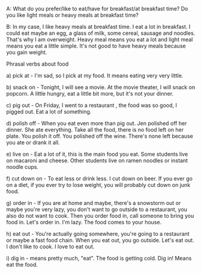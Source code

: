 A: What do you prefer/like to eat/have for breakfast/at breakfast time? Do you like light meals or heavy meals at breakfast time?

B: In my case, I like heavy meals at breakfast time. I eat a lot in breakfast. I could eat maybe an egg, a glass of milk, some cereal, sausage and noodles. That's why I am overweight. Heavy meal means you eat a lot and light meal means you eat a little simple. It's not good to have heavy meals because you gain weight.

Phrasal verbs about food

a) pick at - I'm sad, so I pick at my food. It means eating very very little. 

b) snack on - Tonight, I will see a movie. At the movie theater, I will snack on popcorn. A little hungry, eat a little bit more, but it's not your dinner.  

c) pig out - On Friday, I went to a restaurant , the food was so good, I pigged out. Eat a lot of something.

d) polish off - When you eat even more than pig out. Jen polished off her dinner. She ate everything. Take all the food, there is no food left on her plate. You polish it off. You polished off the wine. There's none left because you ate or drank it all.

e) live on - Eat a lot of it, this is the main food you eat. Some students live on macaroni and cheese. Other students live on ramen noodles or instant noodle cups.

f) cut down on - To eat less or drink less. I cut down on beer. If you ever go on a diet, if you ever try to lose weight, you will probably cut down on junk food.

g) order in - If you are at home and maybe, there's a snowstorm out or maybe you're very lazy, you don't want to go outside to a restaurant, you also do not want to cook. Then you order food in, call someone to bring you food  in. Let's order in. I'm lazy. The food comes to your house.

h) eat out - You're actually going somewhere, you're going to a restaurant or maybe a fast food chain. When you eat out, you go outside. Let's eat out. I don't like to cook. I love to eat out.

i) dig in - means pretty much, "eat". The food is getting cold. Dig in! Means eat the food.

